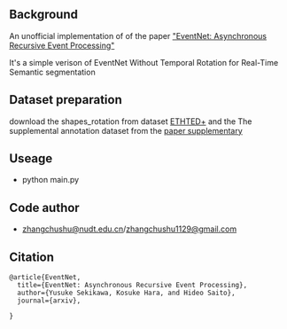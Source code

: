 ## Background

An unofficial implementation of of the paper ["EventNet: Asynchronous Recursive Event Processing"](https://openaccess.thecvf.com/content_CVPR_2019/papers/Sekikawa_EventNet_Asynchronous_Recursive_Event_Processing_CVPR_2019_paper.pdf)

It's a simple verison of EventNet Without Temporal Rotation for Real-Time Semantic segmentation

## Dataset preparation
download the shapes_rotation from dataset [ETHTED+](https://rpg.ifi.uzh.ch/datasets/davis/shapes_rotation.zip)
and the The supplemental annotation dataset from the [paper supplementary](https://openaccess.thecvf.com/content_CVPR_2019/supplemental/Sekikawa_EventNet_Asynchronous_Recursive_CVPR_2019_supplemental.zip)
## Useage

* python main.py

## Code author

* zhangchushu@nudt.edu.cn/zhangchushu1129@gmail.com


## Citation

```
@article{EventNet,
  title={EventNet: Asynchronous Recursive Event Processing},
  author={Yusuke Sekikawa, Kosuke Hara, and Hideo Saito},
  journal={arxiv},

}
```
